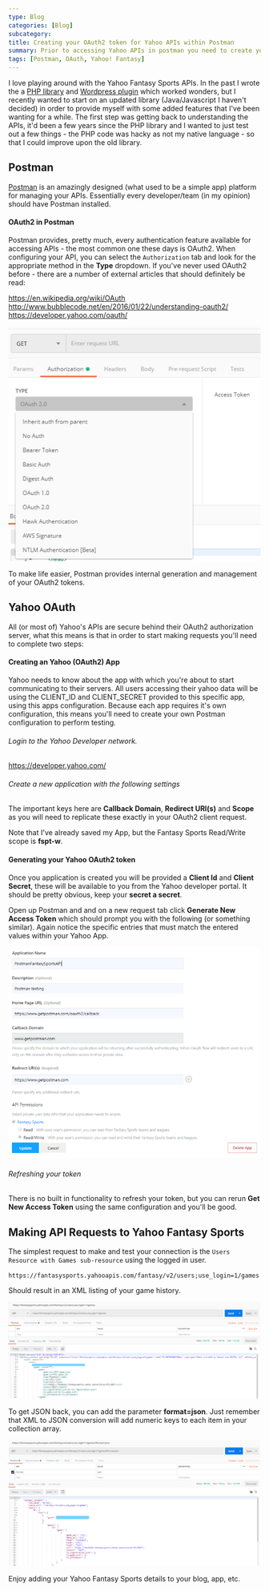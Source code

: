 ```yaml
---
type: Blog
categories: [Blog]
subcategory:
title: Creating your OAuth2 token for Yahoo APIs within Postman
summary: Prior to accessing Yahoo APIs in postman you need to create your Token - Postman makes this easy.
tags: [Postman, OAuth, Yahoo! Fantasy]
---
```


I love playing around with the Yahoo Fantasy Sports APIs.   In the past I wrote the a [PHP library](https://github.com/kenjdavidson/php-oauth-yahoofantasysports) and [Wordpress plugin](https://github.com/kenjdavidson/yahoo-fantasy-wordpress) which worked wonders, but I recently wanted to start on an updated library (Java/Javascript I haven't decided) in order to provide myself with some added features that I've been wanting for a while.   The first step was getting back to understanding the APIs, it'd been a few years since the PHP library and I wanted to just test out a few things - the PHP code was hacky as not my native language - so that I could improve upon the old library.

## Postman

[Postman](https://www.postman.com/) is an amazingly designed (what used to be a simple app) platform for managing your APIs.   Essentially every developer/team (in my opinion) should have Postman installed. 

#### OAuth2 in Postman

Postman provides, pretty much, every authentication feature available for accessing APIs - the most common one these days is OAuth2.   When configuring your API, you can select the `Authorization` tab and look for the appropriate method in the **Type** dropdown.  If you've never used OAuth2 before - there are a number of external articles that should definitely be read:

https://en.wikipedia.org/wiki/OAuth
http://www.bubblecode.net/en/2016/01/22/understanding-oauth2/
https://developer.yahoo.com/oauth/

![Postman OAuth Config](./postman-oauth.png)

To make life easier, Postman provides internal generation and management of your OAuth2 tokens.  

## Yahoo OAuth

All (or most of) Yahoo's APIs are secure behind their OAuth2 authorization server, what this means is that in order to start making requests you'll need to complete two steps:

#### Creating an Yahoo (OAuth2) App

Yahoo needs to know about the app with which you're about to start communicating to their servers.   All users accessing their yahoo data will be using the CLIENT_ID and CLIENT_SECRET provided to this specific app, using this apps configuration.   Because each app requires it's own configuration, this means you'll need to create your own Postman configuration to perform testing.

###### Login to the Yahoo Developer network.

https://developer.yahoo.com/

###### Create a new application with the following settings

The important keys here are **Callback Domain**, **Redirect URI(s)** and **Scope** as you will need to replicate these exactly in your OAuth2 client request.
     
Note that I've already saved my App, but the Fantasy Sports Read/Write scope is **fspt-w**.

#### Generating your Yahoo OAuth2 token

Once you application is created you will be provided a **Client Id** and **Client Secret**, these will be available to you from the Yahoo developer portal.  It should be pretty obvious, keep your **secret a secret**.

Open up Postman and and on a new request tab click **Generate New Access Token** which should prompt you with the following (or something similar).  Again notice the specific entries that must match the entered values within your Yahoo App. 

![Add Yahoo! Developer App](./yahoo-app-config.png)

###### Refreshing your token

There is no built in functionality to refresh your token, but you can rerun **Get New Access Token** using the same configuration and you'll be good.

## Making API Requests to Yahoo Fantasy Sports

The simplest request to make and test your connection is the `Users Resource with Games sub-resource` using the logged in user.

```
https://fantasysports.yahooapis.com/fantasy/v2/users;use_login=1/games
```

Should result in an XML listing of your game history.

![Game Collection XML](./game-history.png)

To get JSON back, you can add the parameter **format=json**.  Just remember that XML to JSON conversion will add numeric keys to each item in your collection array.

![Game Collection JSON](./game-history-json.png)
 
Enjoy adding your Yahoo Fantasy Sports details to your blog, app, etc.